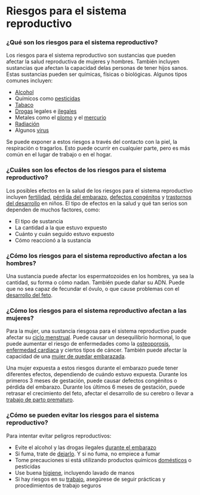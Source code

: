 Riesgos para el sistema reproductivo
====================================


### ¿Qué son los riesgos para el sistema reproductivo?


Los riesgos para el sistema reproductivo son sustancias que pueden afectar la salud reproductiva de mujeres y hombres. También incluyen sustancias que afectan la capacidad delas personas de tener hijos sanos. Estas sustancias pueden ser químicas, físicas o biológicas. Algunos tipos comunes incluyen:


* [Alcohol](https://medlineplus.gov/spanish/alcohol.html)
* Químicos como [pesticidas](https://medlineplus.gov/spanish/pesticides.html)
* [Tabaco](https://medlineplus.gov/spanish/smoking.html)
* [Drogas](https://medlineplus.gov/spanish/drugreactions.html) legales e [ilegales](https://medlineplus.gov/spanish/druguseandaddiction.html)
* Metales como el [plomo](https://medlineplus.gov/spanish/leadpoisoning.html) y el [mercurio](https://medlineplus.gov/spanish/mercury.html)
* [Radiación](https://medlineplus.gov/spanish/radiationexposure.html)
* Algunos [virus](https://medlineplus.gov/spanish/viralinfections.html)


Se puede exponer a estos riesgos a través del contacto con la piel, la respiración o tragarlos. Esto puede ocurrir en cualquier parte, pero es más común en el lugar de trabajo o en el hogar.


### ¿Cuáles son los efectos de los riesgos para el sistema reproductivo?


Los posibles efectos en la salud de los riesgos para el sistema reproductivo incluyen [fertilidad](https://medlineplus.gov/spanish/infertility.html), [pérdida del embarazo](https://medlineplus.gov/spanish/miscarriage.html), [defectos congénitos](https://medlineplus.gov/spanish/birthdefects.html) y [trastornos del desarrollo](https://medlineplus.gov/spanish/developmentaldisabilities.html) en niños. El tipo de efectos en la salud y qué tan serios son dependen de muchos factores, como:


* El tipo de sustancia
* La cantidad a la que estuvo expuesto
* Cuánto y cuán seguido estuvo expuesto
* Cómo reaccionó a la sustancia


### ¿Cómo los riesgos para el sistema reproductivo afectan a los hombres?


Una sustancia puede afectar los espermatozoides en los hombres, ya sea la cantidad, su forma o cómo nadan. También puede dañar su ADN. Puede que no sea capaz de fecundar el óvulo, o que cause problemas con el [desarrollo del feto](https://medlineplus.gov/spanish/fetalhealthanddevelopment.html).


### ¿Cómo los riesgos para el sistema reproductivo afectan a las mujeres?


Para la mujer, una sustancia riesgosa para el sistema reproductivo puede afectar su [ciclo menstrual](https://medlineplus.gov/spanish/menstruation.html). Puede causar un desequilibrio hormonal, lo que puede aumentar el riesgo de enfermedades como la [osteoporosis](https://medlineplus.gov/spanish/osteoporosis.html), [enfermedad cardiaca](https://medlineplus.gov/spanish/heartdiseaseinwomen.html) y ciertos tipos de cáncer. También puede afectar la capacidad de una [mujer de quedar embarazada](https://medlineplus.gov/spanish/femaleinfertility.html). 


Una mujer expuesta a estos riesgos durante el embarazo puede tener diferentes efectos, dependiendo de cuándo estuvo expuesta. Durante los primeros 3 meses de gestación, puede causar defectos congénitos o pérdida del embarazo. Durante los últimos 6 meses de gestación, puede retrasar el crecimiento del feto, afectar el desarrollo de su cerebro o llevar a [trabajo de parto prematuro](https://medlineplus.gov/spanish/pretermlabor.html). 


### ¿Cómo se pueden evitar los riesgos para el sistema reproductivo?


Para intentar evitar peligros reproductivos:


* Evite el alcohol y las drogas ilegales [durante el embarazo](https://medlineplus.gov/spanish/pregnancyandsubstanceuse.html)
* Si fuma, trate de [dejarlo](https://medlineplus.gov/spanish/quittingsmoking.html). Y si no fuma, no empiece a fumar
* Tome precauciones si está utilizando productos químicos [domésticos](https://medlineplus.gov/spanish/householdproducts.html) o pesticidas
* Use buena [higiene](https://medlineplus.gov/spanish/germsandhygiene.html), incluyendo lavado de manos
* Si hay riesgos en su [trabajo](https://medlineplus.gov/spanish/occupationalhealth.html), asegúrese de seguir prácticas y procedimientos de trabajo seguros
